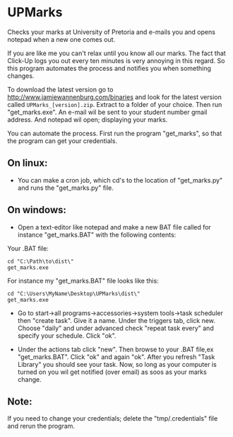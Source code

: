 UPMarks
=======

Checks your marks at University of Pretoria and e-mails you and opens notepad when a new one comes out. 

If you are like me you can't relax until you know all our marks. The fact that Click-Up logs you out every ten minutes is very annoying in this regard. So this program automates the process and notifies you when something changes.

To download the latest version go to http://www.jamiewannenburg.com/binaries and look for the latest version called `UPMarks_[version].zip`. Extract to a folder of your choice. Then run "get_marks.exe". An e-mail wil be sent to your student number gmail address. And notepad wil open; displaying your marks. 

You can automate the process. First run the program "get_marks", so that the program can get your credentials. 

On linux:
---------

- You can make a cron job, which cd's to the location of "get_marks.py" and runs the "get_marks.py" file. 

On windows:
-----------

- Open a text-editor like notepad and make a new BAT file called for instance "get_marks.BAT" with the following contents:

Your .BAT file:

	cd "C:\Path\to\dist\"
	get_marks.exe

For instance my "get_marks.BAT" file looks like this:

	cd "C:\Users\MyName\Desktop\UPMarks\dist\"
	get_marks.exe

- Go to start->all programs->accessories->system tools->task scheduler then "create task". Give it a name. Under the triggers tab, click new. Choose "daily" and under advanced check "repeat task every" and specify your schedule. Click "ok". 

- Under the actions tab click "new". Then browse to your .BAT file,ex "get_marks.BAT". Click "ok" and again "ok". After you refresh "Task Library" you should see your task. Now, so long as your computer is turned on you wil get notified (over email) as soos as your marks change.

Note:
-----

If you need to change your credentials; delete the "tmp/.credentials" file and rerun the program.

